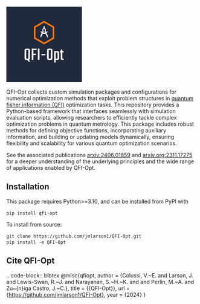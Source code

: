 ![image info](./images/qfi-opt.png)

QFI-Opt collects custom simulation packages and configurations for numerical
optimization methods that exploit problem structures in 
[quantum fisher information (QFI)](https://en.wikipedia.org/wiki/Quantum_Fisher_information) 
optimization tasks. This repository provides a Python-based
framework that interfaces seamlessly with simulation evaluation scripts,
allowing researchers to efficiently tackle complex optimization problems in
quantum metrology. This package includes robust methods for defining objective
functions, incorporating auxiliary information, and building or updating models
dynamically, ensuring flexibility and scalability for various quantum
optimization scenarios.

See the associated publications [arxiv:2406.01859](https://arxiv.org/abs/2406.01859) and [arxiv.org:2311.17275](https://arxiv.org/abs/2311.17275) for a
deeper understanding of the underlying principles and the wide range of
applications enabled by QFI-Opt.

## Installation

This package requires Python>=3.10, and can be installed from PyPI with
```
pip install qfi-opt
```
To install from source:
```
git clone https://github.com/jmlarson1/QFI-Opt.git
pip install -e QFI-Opt
```
## Cite QFI-Opt

.. code-block:: bibtex
  @misc{qfiopt,
    author = {Colussi, V.~E. and Larson, J. and Lewis-Swan, R.~J. and Narayanan, S.~H.~K. and  and Perlin, M.~A. and Zu\~{n}iga Castro, J.~C.},
    title  = {{QFI-Opt}},
    url    = {https://github.com/jmlarson1/QFI-Opt},
    year   = {2024}
  }
